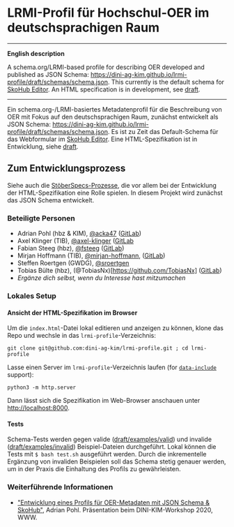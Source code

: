 # LRMI-Profil für Hochschul-OER im deutschsprachigen Raum

---

**English description**

A schema.org/LRMI-based profile for describing OER developed and published as JSON Schema: https://dini-ag-kim.github.io/lrmi-profile/draft/schemas/schema.json. This currently is the default schema for [SkoHub Editor](https://skohub.io/editor/). An HTML specification is in development, see [draft](https://w3id.org/kim/lrmi-profile/draft/).

---

Ein schema.org-/LRMI-basiertes Metadatenprofil für die Beschreibung von OER mit Fokus auf den deutschsprachigen Raum, zunächst entwickelt als JSON Schema: https://dini-ag-kim.github.io/lrmi-profile/draft/schemas/schema.json. Es ist zu Zeit das Default-Schema für das Webformular im [SkoHub Editor](https://skohub.io/editor/). Eine HTML-Spezifikation ist in Entwicklung, siehe [draft](https://w3id.org/kim/lrmi-profile/draft/).

## Zum Entwicklungsprozess

Siehe auch die [StöberSpecs-Prozesse](https://github.com/dini-ag-kim/oer-stoeberspecs), die vor allem bei der Entwicklung der HTML-Spezifikation eine Rolle spielen. In diesem Projekt wird zunächst das JSON Schema entwickelt.

### Beteiligte Personen

- Adrian Pohl (hbz & KIM), [@acka47](https://github.com/acka47) ([GitLab](https://gitlab.com/acka47))
- Axel Klinger (TIB), [@axel-klinger](https://github.com/axel-klinger) ([GitLab](https://gitlab.com/axel-klinger)
- Fabian Steeg (hbz), [@fsteeg](https://github.com/fsteeg) ([GitLab](https://gitlab.com/fsteeg))
- Mirjan Hoffmann (TIB), [@mirjan-hoffmann](https://github.com/mirjan-hoffmann), ([GitLab](https://gitlab.com/mirjan))
- Steffen Roertgen (GWDG), [@sroertgen](https://github.com/sroertgen)
- Tobias Bülte (hbz), (@TobiasNx)[https://github.com/TobiasNx] ([GitLab](https://gitlab.com/TobiasNx))
- *Ergänze dich selbst, wenn du Interesse hast mitzumachen*

### Lokales Setup

#### Ansicht der HTML-Spezifikation im Browser


Um die `index.html`-Datei lokal editieren und anzeigen zu können, klone das Repo und wechsle in das `lrmi-profile`-Verzeichnis:

`git clone git@github.com:dini-ag-kim/lrmi-profile.git ; cd lrmi-profile`

Lasse einen Server im `lrmi-profile`-Verzeichnis laufen (for [`data-include`](https://github.com/w3c/respec/wiki/ReSpec-Editor's-Guide#inclusions--transformations) support):

`python3 -m http.server`

Dann lässt sich die Spezifikation im Web-Browser anschauen unter [http://localhost:8000](http://localhost:8000).

#### Tests

Schema-Tests werden gegen valide ([draft/examples/valid](https://github.com/dini-ag-kim/lrmi-profile/tree/master/draft/examples/valid)) und invalide ([draft/examples/invalid](https://github.com/dini-ag-kim/lrmi-profile/tree/master/draft/examples/invalid)) Beispiel-Dateien durchgeführt. Lokal können die Tests mit `$ bash test.sh` ausgeführt werden. Durch die inkrementelle Ergänzung von invaliden Beispielen soll das Schema stetig genauer werden, um in der Praxis die Einhaltung des Profils zu gewährleisten.

### Weiterführende Informationen

- ["Entwicklung eines Profils für OER-Metadaten mit JSON Schema & SkoHub"](http://slides.lobid.org/kim-ws-2020/), Adrian Pohl. Präsentation beim DINI-KIM-Workshop 2020, WWW.
